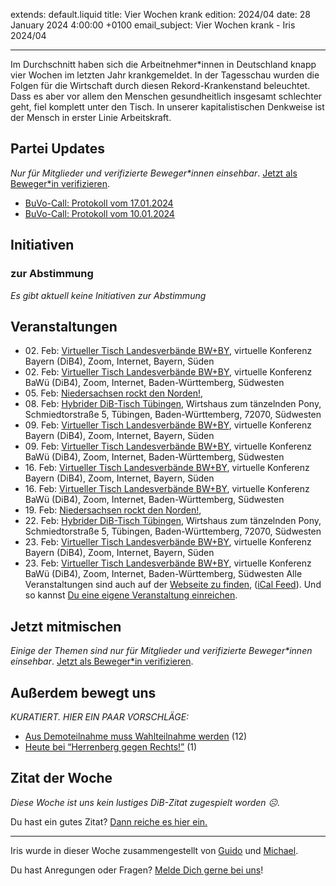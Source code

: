 
extends: default.liquid
title: Vier Wochen krank
edition: 2024/04
date: 28 January 2024 4:00:00 +0100
email_subject: Vier Wochen krank - Iris 2024/04

---
Im Durchschnitt haben sich die Arbeitnehmer\*innen in Deutschland knapp vier Wochen im letzten Jahr krankgemeldet. In der Tagesschau wurden die Folgen für die Wirtschaft durch diesen Rekord-Krankenstand beleuchtet. Dass es aber vor allem den Menschen gesundheitlich insgesamt schlechter geht, fiel komplett unter den Tisch. In unserer kapitalistischen Denkweise ist der Mensch in erster Linie Arbeitskraft.


## Partei Updates

_Nur für Mitglieder und verifizierte Beweger\*innen einsehbar_. [Jetzt als Beweger\*in verifizieren](https://dib.de/bewegerin-werden/).

 - [BuVo-Call: Protokoll vom 17.01.2024](https://marktplatz.dib.de/t/buvo-call-protokoll-vom-17-01-2024/40186)
 - [BuVo-Call: Protokoll vom 10.01.2024](https://marktplatz.dib.de/t/buvo-call-protokoll-vom-10-01-2024/40185)

## Initiativen

### zur Abstimmung
_Es gibt aktuell keine Initiativen zur Abstimmung_

## Veranstaltungen

 - 02.&nbsp;Feb: [Virtueller Tisch Landesverbände BW+BY](https://dib.de/events/virtueller-tisch-landesverbaende-bwby-2-2024-02-02/), virtuelle Konferenz Bayern (DiB4), Zoom, Internet, Bayern, Süden
 - 02.&nbsp;Feb: [Virtueller Tisch Landesverbände BW+BY](https://dib.de/events/virtueller-tisch-landesverbaende-bwby-3-2024-02-02/), virtuelle Konferenz BaWü (DiB4), Zoom, Internet, Baden-Württemberg, Südwesten
 - 05.&nbsp;Feb: [Niedersachsen rockt den Norden!](https://dib.de/events/niedersachsen-call-2024-02-05/), 
 - 08.&nbsp;Feb: [Hybrider DiB-Tisch Tübingen](https://dib.de/events/virtueller-tisch-tuebingen-2024-02-08/), Wirtshaus zum tänzelnden Pony, Schmiedtorstraße 5, Tübingen, Baden-Württemberg, 72070, Südwesten
 - 09.&nbsp;Feb: [Virtueller Tisch Landesverbände BW+BY](https://dib.de/events/virtueller-tisch-landesverbaende-bwby-2-2024-02-09/), virtuelle Konferenz Bayern (DiB4), Zoom, Internet, Bayern, Süden
 - 09.&nbsp;Feb: [Virtueller Tisch Landesverbände BW+BY](https://dib.de/events/virtueller-tisch-landesverbaende-bwby-3-2024-02-09/), virtuelle Konferenz BaWü (DiB4), Zoom, Internet, Baden-Württemberg, Südwesten
 - 16.&nbsp;Feb: [Virtueller Tisch Landesverbände BW+BY](https://dib.de/events/virtueller-tisch-landesverbaende-bwby-2-2024-02-16/), virtuelle Konferenz Bayern (DiB4), Zoom, Internet, Bayern, Süden
 - 16.&nbsp;Feb: [Virtueller Tisch Landesverbände BW+BY](https://dib.de/events/virtueller-tisch-landesverbaende-bwby-3-2024-02-16/), virtuelle Konferenz BaWü (DiB4), Zoom, Internet, Baden-Württemberg, Südwesten
 - 19.&nbsp;Feb: [Niedersachsen rockt den Norden!](https://dib.de/events/niedersachsen-call-2024-02-19/), 
 - 22.&nbsp;Feb: [Hybrider DiB-Tisch Tübingen](https://dib.de/events/virtueller-tisch-tuebingen-2024-02-22/), Wirtshaus zum tänzelnden Pony, Schmiedtorstraße 5, Tübingen, Baden-Württemberg, 72070, Südwesten
 - 23.&nbsp;Feb: [Virtueller Tisch Landesverbände BW+BY](https://dib.de/events/virtueller-tisch-landesverbaende-bwby-2-2024-02-23/), virtuelle Konferenz Bayern (DiB4), Zoom, Internet, Bayern, Süden
 - 23.&nbsp;Feb: [Virtueller Tisch Landesverbände BW+BY](https://dib.de/events/virtueller-tisch-landesverbaende-bwby-3-2024-02-23/), virtuelle Konferenz BaWü (DiB4), Zoom, Internet, Baden-Württemberg, Südwesten
Alle Veranstaltungen sind auch auf der [Webseite zu finden](https://dib.de/veranstaltungen/), ([iCal Feed](https://dib.de/?ical=1)). Und so kannst [Du eine eigene Veranstaltung einreichen](https://marktplatz.dib.de/t/eine-veranstaltung-auf-der-webseite-einreichen/21379).

## Jetzt mitmischen

_Einige der Themen sind nur für Mitglieder und verifizierte Beweger\*innen einsehbar_. [Jetzt als Beweger\*in verifizieren](https://dib.de/bewegerin-werden/).


## Außerdem bewegt uns

_KURATIERT. HIER EIN PAAR VORSCHLÄGE:_
 - [Aus Demoteilnahme muss Wahlteilnahme werden](https://marktplatz.dib.de/t/aus-demoteilnahme-muss-wahlteilnahme-werden/40191) (12)
 - [Heute bei &ldquo;Herrenberg gegen Rechts!&rdquo;](https://marktplatz.dib.de/t/heute-bei-herrenberg-gegen-rechts/40190) (1)


## Zitat der Woche
_Diese Woche ist uns kein lustiges DiB-Zitat zugespielt worden ☹._

Du hast ein gutes Zitat? [Dann reiche es hier ein.](https://marktplatz.dib.de/t/fortsetzung-lustige-dib-zitate/24431)


---

Iris wurde in dieser Woche zusammengestellt von [Guido](https://marktplatz.dib.de/u/Guido/) und [Michael](https://marktplatz.dib.de/u/MichaelVoss/).

Du hast Anregungen oder Fragen? [Melde Dich gerne bei uns](https://marktplatz.dib.de/t/neu-iris-die-woechtliche-zusammenfasssung-zum-sonntagsbrunch/10990)!


